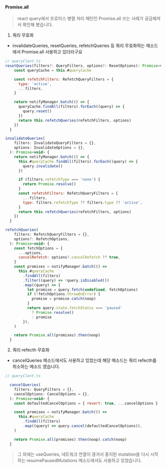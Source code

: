 #### Promise.all

> react query에서 프로미스 병렬 처리 패턴인 Promise.all 쓰는 사례가 궁금해져서 확인해 봤습니다.

1. 쿼리 무효화

- invalidateQueries, resetQueries, refetchQueries 등 쿼리 무효화하는 메소드에서 Promise.all 사용하고 있더라구요

```javascript
// queryClent.ts
resetQueries(filters?: QueryFilters, options?: ResetOptions): Promise<void> {
    const queryCache = this.#queryCache

    const refetchFilters: RefetchQueryFilters = {
      type: 'active',
      ...filters,
    }

    return notifyManager.batch(() => {
      queryCache.findAll(filters).forEach((query) => {
        query.reset()
      })
      return this.refetchQueries(refetchFilters, options)
    })
  }

invalidateQueries(
    filters: InvalidateQueryFilters = {},
    options: InvalidateOptions = {},
  ): Promise<void> {
    return notifyManager.batch(() => {
      this.#queryCache.findAll(filters).forEach((query) => {
        query.invalidate()
      })

      if (filters.refetchType === 'none') {
        return Promise.resolve()
      }
      const refetchFilters: RefetchQueryFilters = {
        ...filters,
        type: filters.refetchType ?? filters.type ?? 'active',
      }
      return this.refetchQueries(refetchFilters, options)
    })
  }

refetchQueries(
    filters: RefetchQueryFilters = {},
    options?: RefetchOptions,
  ): Promise<void> {
    const fetchOptions = {
      ...options,
      cancelRefetch: options?.cancelRefetch ?? true,
    }
    const promises = notifyManager.batch(() =>
      this.#queryCache
        .findAll(filters)
        .filter((query) => !query.isDisabled())
        .map((query) => {
          let promise = query.fetch(undefined, fetchOptions)
          if (!fetchOptions.throwOnError) {
            promise = promise.catch(noop)
          }
          return query.state.fetchStatus === 'paused'
            ? Promise.resolve()
            : promise
        }),
    )

    return Promise.all(promises).then(noop)
  }
```

2. 쿼리 refecth 무효화

- cancelQueries 메소드에서도 사용하고 있었는데 해당 메소드는 쿼리 refecth를 취소하는 메소드 였습니다.

```javascript
// queryClent.ts

  cancelQueries(
    filters: QueryFilters = {},
    cancelOptions: CancelOptions = {},
  ): Promise<void> {
    const defaultedCancelOptions = { revert: true, ...cancelOptions }

    const promises = notifyManager.batch(() =>
      this.#queryCache
        .findAll(filters)
        .map((query) => query.cancel(defaultedCancelOptions)),
    )

    return Promise.all(promises).then(noop).catch(noop)
  }

```

> 그 외에는 useQueries, 네트워크 연결이 끊겨서 중지된 mutation을 다시 시작하는 resumePausedMutations 메소드에서도 사용하고 있었습니다.
